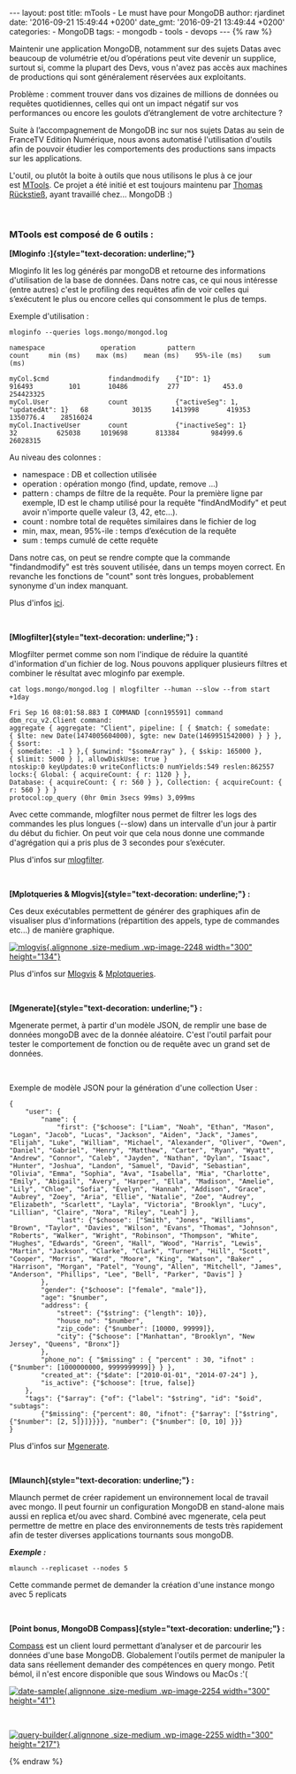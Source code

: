 --- layout: post title: mTools - Le must have pour MongoDB author:
rjardinet date: '2016-09-21 15:49:44 +0200' date\_gmt: '2016-09-21
13:49:44 +0200' categories: - MongoDB tags: - mongodb - tools - devops
--- {% raw %}

Maintenir une application MongoDB, notamment sur des sujets Datas avec
beaucoup de volumétrie et/ou d’opérations peut vite devenir un supplice,
surtout si, comme la plupart des Devs, vous n'avez pas accès aux
machines de productions qui sont généralement réservées aux exploitants.

Problème : comment trouver dans vos dizaines de millions de données ou
requêtes quotidiennes, celles qui ont un impact négatif sur vos
performances ou encore les goulots d’étranglement de votre architecture
?

Suite à l’accompagnement de MongoDB inc sur nos sujets Datas au sein de
FranceTV Edition Numérique, nous avons automatisé l'utilisation d'outils
afin de pouvoir étudier les comportements des productions sans impacts
sur les applications.

L'outil, ou plutôt la boite à outils que nous utilisons le plus à ce
jour est [MTools](https://github.com/rueckstiess/mtools). Ce projet
a été initié et est toujours maintenu par [Thomas
Rückstieß](https://github.com/rueckstiess), ayant travaillé chez...
MongoDB :)

 

### MTools est composé de 6 outils :

**[Mloginfo :]{style="text-decoration: underline;"}**

Mloginfo lit les log générés par mongoDB et retourne des informations
d'utilisation de la base de données. Dans notre cas, ce qui nous
intéresse (entre autres) c'est le profiling des requêtes afin de voir
celles qui s’exécutent le plus ou encore celles qui consomment le plus
de temps.

Exemple d'utilisation :

``` {.lang:default .decode:true title="mloginfo"}
mloginfo --queries logs.mongo/mongod.log

namespace              operation        pattern                              count     min (ms)    max (ms)    mean (ms)    95%-ile (ms)    sum (ms)

myCol.$cmd               findandmodify    {"ID": 1}                          916493         101       10486          277           453.0    254423325
myCol.User               count            {"activeSeg": 1, "updatedAt": 1}   68           30135     1413998       419353       1350776.4    28516024
myCol.InactiveUser       count            {"inactiveSeg": 1}                 32          625038     1019698       813384        984999.6    26028315
```

Au niveau des colonnes :

-   namespace : DB et collection utilisée
-   operation : opération mongo (find, update, remove ...)
-   pattern : champs de filtre de la requête. Pour la première ligne par
    exemple, ID est le champ utilisé pour la requête "findAndModify" et
    peut avoir n'importe quelle valeur (3, 42, etc...).
-   count : nombre total de requêtes similaires dans le fichier de log
-   min, max, mean, 95%-ile : temps d’exécution de la requête
-   sum : temps cumulé de cette requête

Dans notre cas, on peut se rendre compte que la commande "findandmodify"
est très souvent utilisée, dans un temps moyen correct. En revanche les
fonctions de "count" sont très longues, probablement synonyme d'un index
manquant.

Plus d'infos [ici](https://github.com/rueckstiess/mtools/wiki/mloginfo).

 

**[Mlogfilter]{style="text-decoration: underline;"} :**

Mlogfilter permet comme son nom l'indique de réduire la quantité
d'information d'un fichier de log. Nous pouvons appliquer plusieurs
filtres et combiner le résultat avec mloginfo par exemple.

``` {.lang:default .decode:true title="mlogfilter"}
cat logs.mongo/mongod.log | mlogfilter --human --slow --from start +1day

Fri Sep 16 08:01:58.883 I COMMAND [conn195591] command dbm_rcu_v2.Client command:
aggregate { aggregate: "Client", pipeline: [ { $match: { somedate:
{ $lte: new Date(1474005604000), $gte: new Date(1469951542000) } } }, { $sort:
{ somedate: -1 } },{ $unwind: "$someArray" }, { $skip: 165000 },
{ $limit: 5000 } ], allowDiskUse: true }
ntoskip:0 keyUpdates:0 writeConflicts:0 numYields:549 reslen:862557
locks:{ Global: { acquireCount: { r: 1120 } },
Database: { acquireCount: { r: 560 } }, Collection: { acquireCount: { r: 560 } } }
protocol:op_query (0hr 0min 3secs 99ms) 3,099ms
```

Avec cette commande, mlogfilter nous permet de filtrer les logs des
commandes les plus longues (--slow) dans un intervalle d'un jour à
partir du début du fichier. On peut voir que cela nous donne une
commande d'agrégation qui a pris plus de 3 secondes pour s’exécuter.

Plus d'infos sur
[mlogfilter](https://github.com/rueckstiess/mtools/wiki/mlogfilter).

 

**[Mplotqueries & Mlogvis]{style="text-decoration: underline;"} :**

Ces deux exécutables permettent de générer des graphiques afin de
visualiser plus d'informations (répartition des appels, type de
commandes etc...) de manière graphique.

[![mlogvis](http://blog.eleven-labs.com/wp-content/uploads/2016/09/mlogvis-300x134.png){.alignnone
.size-medium .wp-image-2248 width="300"
height="134"}](http://blog.eleven-labs.com/wp-content/uploads/2016/09/mlogvis.png)

Plus d'infos sur
[Mlogvis](https://github.com/rueckstiess/mtools/wiki/mlogvis) &
[Mplotqueries](https://github.com/rueckstiess/mtools/wiki/mplotqueries).

 

**[Mgenerate]{style="text-decoration: underline;"} :**

Mgenerate permet, à partir d'un modèle JSON, de remplir une base de
données mongoDB avec de la donnée aléatoire. C'est l'outil parfait pour
tester le comportement de fonction ou de requête avec un grand set de
données.

 

Exemple de modèle JSON pour la génération d'une collection User :

``` {.lang:default .decode:true title="json model"}
{
    "user": {
        "name": {
            "first": {"$choose": ["Liam", "Noah", "Ethan", "Mason", "Logan", "Jacob", "Lucas", "Jackson", "Aiden", "Jack", "James", "Elijah", "Luke", "William", "Michael", "Alexander", "Oliver", "Owen", "Daniel", "Gabriel", "Henry", "Matthew", "Carter", "Ryan", "Wyatt", "Andrew", "Connor", "Caleb", "Jayden", "Nathan", "Dylan", "Isaac", "Hunter", "Joshua", "Landon", "Samuel", "David", "Sebastian", "Olivia", "Emma", "Sophia", "Ava", "Isabella", "Mia", "Charlotte", "Emily", "Abigail", "Avery", "Harper", "Ella", "Madison", "Amelie", "Lily", "Chloe", "Sofia", "Evelyn", "Hannah", "Addison", "Grace", "Aubrey", "Zoey", "Aria", "Ellie", "Natalie", "Zoe", "Audrey", "Elizabeth", "Scarlett", "Layla", "Victoria", "Brooklyn", "Lucy", "Lillian", "Claire", "Nora", "Riley", "Leah"] },
            "last": {"$choose": ["Smith", "Jones", "Williams", "Brown", "Taylor", "Davies", "Wilson", "Evans", "Thomas", "Johnson", "Roberts", "Walker", "Wright", "Robinson", "Thompson", "White", "Hughes", "Edwards", "Green", "Hall", "Wood", "Harris", "Lewis", "Martin", "Jackson", "Clarke", "Clark", "Turner", "Hill", "Scott", "Cooper", "Morris", "Ward", "Moore", "King", "Watson", "Baker" , "Harrison", "Morgan", "Patel", "Young", "Allen", "Mitchell", "James", "Anderson", "Phillips", "Lee", "Bell", "Parker", "Davis"] }
        },
        "gender": {"$choose": ["female", "male"]},
        "age": "$number",
        "address": {
            "street": {"$string": {"length": 10}},
            "house_no": "$number",
            "zip_code": {"$number": [10000, 99999]},
            "city": {"$choose": ["Manhattan", "Brooklyn", "New Jersey", "Queens", "Bronx"]}
        },
        "phone_no": { "$missing" : { "percent" : 30, "ifnot" : {"$number": [1000000000, 9999999999]} } },
        "created_at": {"$date": ["2010-01-01", "2014-07-24"] },
        "is_active": {"$choose": [true, false]}
    },
    "tags": {"$array": {"of": {"label": "$string", "id": "$oid", "subtags":
        {"$missing": {"percent": 80, "ifnot": {"$array": ["$string", {"$number": [2, 5]}]}}}}, "number": {"$number": [0, 10] }}}
}
```

Plus d'infos
sur [Mgenerate](https://github.com/rueckstiess/mtools/wiki/mgenerate).

 

**[Mlaunch]{style="text-decoration: underline;"} :**

Mlaunch permet de créer rapidement un environnement local de travail
avec mongo. Il peut fournir un configuration MongoDB en stand-alone mais
aussi en replica et/ou avec shard. Combiné avec mgenerate, cela peut
permettre de mettre en place des environnements de tests très rapidement
afin de tester diverses applications tournants sous mongoDB.

***Exemple :***

``` {.lang:default .decode:true}
mlaunch --replicaset --nodes 5
```

Cette commande permet de demander la création d'une instance mongo avec
5 replicats

 

**[Point bonus, MongoDB Compass]{style="text-decoration: underline;"}
:**

[Compass](https://docs.mongodb.com/compass/) est un client lourd
permettant d’analyser et de parcourir les données d'une base MongoDB.
Globalement l'outils permet de manipuler la data sans réellement
demander des compétences en query mongo. Petit bémol, il n'est encore
disponible que sous Windows ou MacOs :'(

[![date-sample](http://blog.eleven-labs.com/wp-content/uploads/2016/09/date-sample-300x41.png){.alignnone
.size-medium .wp-image-2254 width="300"
height="41"}](http://blog.eleven-labs.com/wp-content/uploads/2016/09/date-sample.png)

 

[![query-builder](http://blog.eleven-labs.com/wp-content/uploads/2016/09/query-builder-300x217.png){.alignnone
.size-medium .wp-image-2255 width="300"
height="217"}](http://blog.eleven-labs.com/wp-content/uploads/2016/09/query-builder.png)

{% endraw %}
